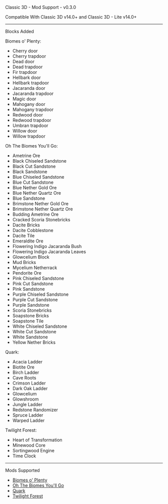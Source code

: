 Classic 3D - Mod Support - v0.3.0

Compatible With Classic 3D v14.0+ and Classic 3D - Lite v14.0+

---

Blocks Added

Biomes o' Plenty:
- Cherry door
- Cherry trapdoor
- Dead door
- Dead trapdoor
- Fir trapdoor
- Hellbark door
- Hellbark trapdoor
- Jacaranda door
- Jacaranda trapdoor
- Magic door
- Mahogany door
- Mahogany trapdoor
- Redwood door
- Redwood trapdoor
- Umbran trapdoor
- Willow door
- Willow trapdoor

Oh The Biomes You'll Go:
- Ametrine Ore
- Black Chiseled Sandstone
- Black Cut Sandstone
- Black Sandstone
- Blue Chiseled Sandstone
- Blue Cut Sandstone
- Blue Nether Gold Ore
- Blue Nether Quartz Ore
- Blue Sandstone
- Brimstone Nether Gold Ore
- Brimstone Nether Quartz Ore
- Budding Ametrine Ore
- Cracked Scoria Stonebricks
- Dacite Bricks
- Dacite Cobblestone
- Dacite Tile
- Emeraldite Ore
- Flowering Indigo Jacaranda Bush
- Flowering Indigo Jacaranda Leaves
- Glowcelium Block
- Mud Bricks
- Mycelium Netherrack
- Pendorite Ore
- Pink Chiseled Sandstone
- Pink Cut Sandstone
- Pink Sandstone
- Purple Chiseled Sandstone
- Purple Cut Sandstone
- Purple Sandstone
- Scoria Stonebricks
- Soapstone Bricks
- Soapstone Tile
- White Chiseled Sandstone
- White Cut Sandstone
- White Sandstone
- Yellow Nether Bricks

Quark:
- Acacia Ladder
- Biotite Ore
- Birch Ladder
- Cave Roots
- Crimson Ladder
- Dark Oak Ladder
- Glowcelium
- Glowshroom
- Jungle Ladder
- Redstone Randomizer
- Spruce Ladder
- Warped Ladder

Twilight Forest:
- Heart of Transformation
- Minewood Core
- Sortingwood Engine
- Time Clock

---

Mods Supported

- [Biomes o' Plenty](https://www.curseforge.com/minecraft/mc-mods/biomes-o-plenty)
- [Oh The Biomes You'll Go](https://www.curseforge.com/minecraft/mc-mods/oh-the-biomes-youll-go)
- [Quark](https://www.curseforge.com/minecraft/mc-mods/quark)
- [Twilight Forest](https://www.curseforge.com/minecraft/mc-mods/the-twilight-forest)
